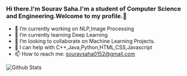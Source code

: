 ### Hi there.I'm Sourav Saha.I'm a student of Computer Science and Engineering.Welcome to my profile.👋




- 🔭 I’m currently working on NLP,Image Processing
- 🌱 I’m currently learning Deep Learning
- 👯 I’m looking to collaborate on Machine Learning Projects.
- 🤔 I can help with C++,Java,Python,HTML,CSS,Javascript
- 📫 How to reach me: souravsaha0152@gmail.com



![Github Stats](https://github-readme-stats.vercel.app/api?username=bracealround)
<!--


**bracealround/bracealround** is a ✨ _special_ ✨ repository because its `README.md` (this file) appears on your GitHub profile.
Here are some ideas to get you started:

- 💬 Ask me about ...
- 😄 Pronouns: ...
- ⚡ Fun fact: ...
-->
